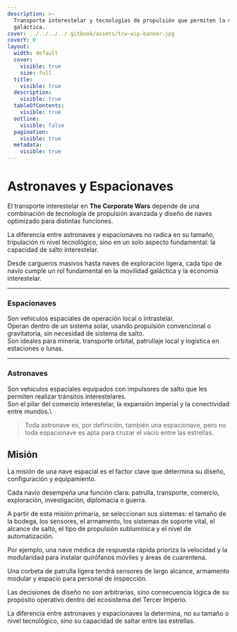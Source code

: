 ```yaml
---
description: >-
  Transporte interestelar y tecnologías de propulsión que permiten la movilidad
  galáctica.
cover: ../../../../.gitbook/assets/tcw-wip-banner.jpg
coverY: 0
layout:
  width: default
  cover:
    visible: true
    size: full
  title:
    visible: true
  description:
    visible: true
  tableOfContents:
    visible: true
  outline:
    visible: false
  pagination:
    visible: true
  metadata:
    visible: true
---
```


# Astronaves y Espacionaves

El transporte interestelar en **The Corporate Wars** depende de una combinación de tecnología de propulsión avanzada y diseño de naves optimizado para distintas funciones.

La diferencia entre astronaves y espacionaves no radica en su tamaño, tripulación ni nivel tecnológico, sino en un solo aspecto fundamental: la capacidad de salto interestelar.

Desde cargueros masivos hasta naves de exploración ligera, cada tipo de navío cumple un rol fundamental en la movilidad galáctica y la economía interestelar.

***

### Espacionaves

Son vehículos espaciales de operación local o intrastelar.\
Operan dentro de un sistema solar, usando propulsión convencional o gravitatoria, sin necesidad de sistema de salto.\
Son ideales para minería, transporte orbital, patrullaje local y logística en estaciones o lunas.

***

### Astronaves

Son vehículos espaciales equipados con impulsores de salto que les permiten realizar tránsitos interestelares.\
Son el pilar del comercio interestelar, la expansión imperial y la conectividad entre mundos.\\

> Toda astronave es, por definición, también una espacionave, pero no toda espacionave es apta para cruzar el vacío entre las estrellas.

## Misión

La misión de una nave espacial es el factor clave que determina su diseño, configuración y equipamiento.

Cada navio desempeña una función clara: patrulla, transporte, comercio, exploración, investigación, diplomacia o guerra.

A partir de esta misión primaria, se seleccionan sus sistemas: el tamaño de la bodega, los sensores, el armamento, los sistemas de soporte vital, el alcance de salto, el tipo de propulsión sublumínica y el nivel de automatización.

Por ejemplo, una nave médica de respuesta rápida prioriza la velocidad y la modularidad para instalar quirófanos móviles y áreas de cuarentena.

Una corbeta de patrulla ligera tendrá sensores de largo alcance, armamento modular y espacio para personal de inspección.

Las decisiones de diseño no son arbitrarias, sino consecuencia lógica de su propósito operativo dentro del ecosistema del Tercer Imperio.

La diferencia entre astronaves y espacionaves la determina, no su tamaño o nivel tecnológico, sino su capacidad de saltar entre las estrellas.
